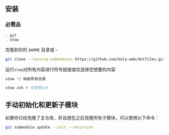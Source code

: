 ## 安装

### 必需品

    . git
    . stow

克隆到你的 `$HOME` 目录或 `~`

```bash
git clone --recurse-submodules https://github.com/kola-web/dotfiles.git ~/dotfiles
```

运行`stow`对所有内容进行符号链接或仅选择您想要的内容

```bash
stow */ 映射所有目录
```

```bash
stow zsh # 仅使用zsh
```

## 手动初始化和更新子模块

如果你已经克隆了主仓库，并且想在之后克隆所有子模块，可以使用以下命令：

```bash
git submodule update --init --recursive
```
